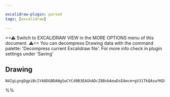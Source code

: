 ```yaml
---

excalidraw-plugin: parsed
tags: [excalidraw]

---
```

==⚠  Switch to EXCALIDRAW VIEW in the MORE OPTIONS menu of this document. ⚠== You can decompress Drawing data with the command palette: 'Decompress current Excalidraw file'. For more info check in plugin settings under 'Saving'


## Drawing
```compressed-json
N4IgLgngDgpiBcIYA8DGBDANgSwCYCd0B3EAGhADcZ8BnbAewDsEAmcm+gV31TkQAswYKDXgB6MQHNsYfpwBGAOlT0AtmIBeNCtlQbs6RmPry6uA4wC0KDDgLFLUTJ2lH8MTDHQ0YNMWHRJMRZFADZFFjIkT1UYRjAaBABtAF1ydCgoAGUAsD5QWRhYhBBcdHwAayjJfDws7A0+Rk5MTHIdGCIAIXRUCpquRlwAYXpMenwSgGIAMzn5kABfRaA==
```
%%